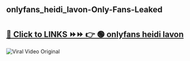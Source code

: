 
 ## onlyfans_heidi_lavon-Only-Fans-Leaked

# <h2><a href="https://clipsfans.com/onlyfans_heidi_lavon&ref=git">🔗 Click to LINKS ⏩⏩ 👉 🟢 onlyfans heidi lavon </a></h2>

<a href="https://clipsfans.com/onlyfans_heidi_lavon&ref=git" rel="nofollow" data-target="animated-image.originalLink"><img src="https://i.ibb.co.com/xMMVF88/686577567.gif" alt="Viral Video Original" style="max-width: 100%; display: inline-block;" data-target="animated-image.originalImage"></a>
